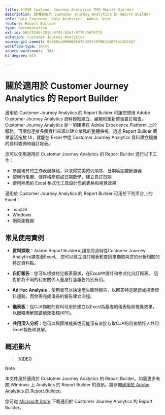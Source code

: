 ```yaml
---
title: 什麼是 Customer Journey Analytics 中的 Report Builder
description: 說明適用於 Customer Journey Analytics 的 Report Builder
role: Data Engineer, Data Architect, Admin, User
feature: Report Builder
type: Documentation
exl-id: 56bf524d-101d-4745-b2ef-9770c50f6774
solution: Customer Journey Analytics
source-git-commit: 93969ea090960f676d33fc97063440f9b1265367
workflow-type: tm+mt
source-wordcount: '346'
ht-degree: 61%

---
```


# 關於適用於 Customer Journey Analytics 的 Report Builder

適用於 Customer Journey Analytics 的 Report Builder 可讓您使用 Adobe Customer Journey Analytics 資料輕鬆建立、編輯和重新整理自訂報告。Customer Journey Analytics 是一項建構在 Adobe Experience Platform 上的服務，可讓您連接多個資料來源以建立業務的整體檢視。透過 Report Builder 簡單靈活拖放 UI，就能在 Excel 中從 Customer Journey Analytics 資料建立複雜的資料查詢和自訂報表。

您可以使用適用於 Customer Journey Analytics 的 Report Builder 進行以下工作：

- 參照現有的工作表儲存格，以取得完美的列順序、日期範圍或篩選器
- 使用行事曆、儲存格參照或日期數學，建立自訂日期
- 使用熟悉的 Excel 格式化工具設計您的表格和視覺效果

適用於 Customer Journey Analytics 的 Report Builder 可用於下列平台上的 Excel：

- macOS
- Windows
- 網頁瀏覽器

## 常見使用實例

- **資料擷取**：Adobe Report Builder可讓您將資料從Customer Journey Analytics擷取至Excel。 您可以建立自訂報表和查詢來擷取與您的分析相關的特定資料點。

- **自訂報告**：您可以根據特定報表需求，在Excel中設計和格式化自訂報表。 這對於為不同的利害關係人量身打造報告特別有用。

- **Ad Hoc Analysis**：使用者可以快速產生臨時報告，以回答特定問題或探索資料趨勢，而無需完成漫長的報告建立流程。

- **儀表板**：從CJA擷取的資料可用於建立以Excel為基礎的儀表板和視覺效果，以概略瞭解關鍵績效指標(KPI)。

- **共用深入分析**：您可以與團隊成員或可能沒有直接存取CJA的利害關係人共用Excel報告和見解。

## 概述影片

>[!VIDEO](https://video.tv.adobe.com/v/337569/?quality=12&learn=on)

>[!NOTE]
>
>本文件用於適用於 Customer Journey Analytics 的 Report Builder。如需更多有關 Windows 上 Analytics 的 Report Builder 的資訊，請參閱[適用於 Adobe Analytics 的 Report Builder](https://experienceleague.adobe.com/docs/analytics/analyze/report-builder/home.html)。

您可從 [Microsoft Store](https://www.microsoft.com/en-us/store/apps/windows) 下載適用於 Customer Journey Analytics 的 Report Builder。
